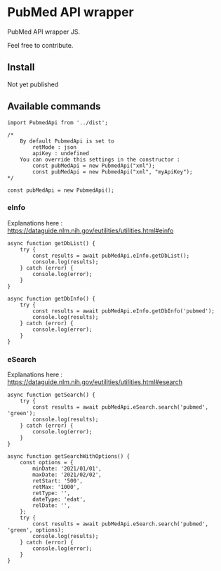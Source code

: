 # PubMed API wrapper

PubMed API wrapper JS.<br/>

Feel free to contribute.<br/>

## Install

Not yet published<br/>

## Available commands

    import PubmedApi from '../dist';

    /*
        By default PubmedApi is set to
            retMode : json
            apiKey : undefined
        You can override this settings in the constructor :
            const pubMedApi = new PubmedApi("xml");
            const pubMedApi = new PubmedApi("xml", "myApiKey");
    */

    const pubMedApi = new PubmedApi();

### eInfo

Explanations here : https://dataguide.nlm.nih.gov/eutilities/utilities.html#einfo<br/>

    async function getDbList() {
        try {
            const results = await pubMedApi.eInfo.getDbList();
            console.log(results);
        } catch (error) {
            console.log(error);
        }
    }

    async function getDbInfo() {
        try {
            const results = await pubMedApi.eInfo.getDbInfo('pubmed');
            console.log(results);
        } catch (error) {
            console.log(error);
        }
    }

### eSearch

Explanations here : https://dataguide.nlm.nih.gov/eutilities/utilities.html#esearch<br/>

    async function getSearch() {
        try {
            const results = await pubMedApi.eSearch.search('pubmed', 'green');
            console.log(results);
        } catch (error) {
            console.log(error);
        }
    }

    async function getSearchWithOptions() {
        const options = {
            minDate: '2021/01/01',
            maxDate: '2021/02/02',
            retStart: '500',
            retMax: '1000',
            retType: '',
            dateType: 'edat',
            relDate: '',
        };
        try {
            const results = await pubMedApi.eSearch.search('pubmed', 'green', options);
            console.log(results);
        } catch (error) {
            console.log(error);
        }
    }
